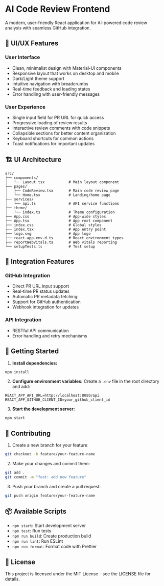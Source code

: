 # AI Code Review Frontend

A modern, user-friendly React application for AI-powered code review analysis with seamless GitHub integration.

## 🎨 UI/UX Features

### User Interface
- Clean, minimalist design with Material-UI components
- Responsive layout that works on desktop and mobile
- Dark/Light theme support
- Intuitive navigation with breadcrumbs
- Real-time feedback and loading states
- Error handling with user-friendly messages

### User Experience
- Single input field for PR URL for quick access
- Progressive loading of review results
- Interactive review comments with code snippets
- Collapsible sections for better content organization
- Keyboard shortcuts for common actions
- Toast notifications for important updates

## 🏗️ UI Architecture

```
src/
├── components/
│   └── Layout.tsx           # Main layout component
├── pages/
│   ├── CodeReview.tsx       # Main code review page
│   └── Home.tsx             # Landing/home page
├── services/
│   └── api.ts               # API service functions
├── theme/
│   └── index.ts             # Theme configuration
├── App.css                  # App-wide styles
├── App.tsx                  # App root component
├── index.css                # Global styles
├── index.tsx                # App entry point
├── logo.svg                 # App logo
├── react-app-env.d.ts       # React environment types
├── reportWebVitals.ts       # Web vitals reporting
└── setupTests.ts            # Test setup
```

## 🔄 Integration Features

### GitHub Integration
- Direct PR URL input support
- Real-time PR status updates
- Automatic PR metadata fetching
- Support for GitHub authentication
- Webhook integration for updates

### API Integration
- RESTful API communication
- Error handling and retry mechanisms

## 🚀 Getting Started

1. **Install dependencies:**
```bash
npm install
```

2. **Configure environment variables:**
Create a `.env` file in the root directory and add:
```env
REACT_APP_API_URL=http://localhost:8080/api
REACT_APP_GITHUB_CLIENT_ID=your_github_client_id
```

3. **Start the development server:**
```bash
npm start
```

## 🤝 Contributing

1. Create a new branch for your feature:
```bash
git checkout -b feature/your-feature-name
```

2. Make your changes and commit them:
```bash
git add .
git commit -m "feat: add new feature"
```

3. Push your branch and create a pull request:
```bash
git push origin feature/your-feature-name
```

## 📦 Available Scripts

- `npm start`: Start development server
- `npm test`: Run tests
- `npm run build`: Create production build
- `npm run lint`: Run ESLint
- `npm run format`: Format code with Prettier

## 📝 License

This project is licensed under the MIT License - see the LICENSE file for details.
